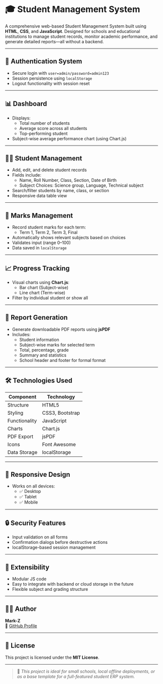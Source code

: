# 🎓 Student Management System

A comprehensive web-based Student Management System built using **HTML**, **CSS**, and **JavaScript**. Designed for schools and educational institutions to manage student records, monitor academic performance, and generate detailed reports—all without a backend.

---

## 🔐 Authentication System

- Secure login with `user=admin/password=admin123`
- Session persistence using `localStorage`
- Logout functionality with session reset

---

## 📊 Dashboard

- Displays:
  - Total number of students
  - Average score across all students
  - Top-performing student
- Subject-wise average performance chart (using Chart.js)

---

## 👨‍🎓 Student Management

- Add, edit, and delete student records
- Fields include:
  - Name, Roll Number, Class, Section, Date of Birth
  - Subject Choices: Science group, Language, Technical subject
- Search/filter students by name, class, or section
- Responsive data table view

---

## 🧾 Marks Management

- Record student marks for each term:
  - Term 1, Term 2, Term 3, Final
- Automatically shows relevant subjects based on choices
- Validates input (range 0–100)
- Data saved in `localStorage`

---

## 📈 Progress Tracking

- Visual charts using **Chart.js**:
  - Bar chart (Subject-wise)
  - Line chart (Term-wise)
- Filter by individual student or show all

---

## 🧾 Report Generation

- Generate downloadable PDF reports using **jsPDF**
- Includes:
  - Student information
  - Subject-wise marks for selected term
  - Total, percentage, grade
  - Summary and statistics
  - School header and footer for formal format

---

## 🛠️ Technologies Used

| Component      | Technology        |
|----------------|-------------------|
| Structure      | HTML5             |
| Styling        | CSS3, Bootstrap   |
| Functionality  | JavaScript        |
| Charts         | Chart.js          |
| PDF Export     | jsPDF             |
| Icons          | Font Awesome      |
| Data Storage   | localStorage      |

---

## 📱 Responsive Design

- Works on all devices:
  - ✅ Desktop
  - ✅ Tablet
  - ✅ Mobile

---

## 🔒 Security Features

- Input validation on all forms
- Confirmation dialogs before destructive actions
- localStorage-based session management

---

## 🔧 Extensibility

- Modular JS code
- Easy to integrate with backend or cloud storage in the future
- Flexible subject and grading structure

---

## 👨‍💻 Author

**Mark-Z**  
🔗 [GitHub Profile](https://github.com/NAYAN-MONI0110)

---

## 📄 License

This project is licensed under the **MIT License**.

---

> 📌 *This project is ideal for small schools, local offline deployments, or as a base template for a full-featured student ERP system.*


